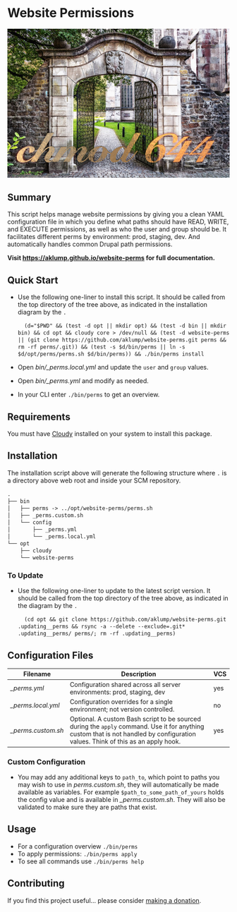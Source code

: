 # Website Permissions

![perms](images/screenshot.jpg)

## Summary

This script helps manage website permissions by giving you a clean YAML configuration file in which you define what paths should have READ, WRITE, and EXECUTE permissions, as well as who the user and group should be.  It facilitates different perms by environment: prod, staging, dev.  And automatically handles common Drupal path permissions.

**Visit <https://aklump.github.io/website-perms> for full documentation.**

## Quick Start

- Use the following one-liner to install this script.  It should be called from the top directory of the tree above, as indicated in the installation diagram by the `.`
    
        (d="$PWD" && (test -d opt || mkdir opt) && (test -d bin || mkdir bin) && cd opt && cloudy core > /dev/null && (test -d website-perms || (git clone https://github.com/aklump/website-perms.git perms && rm -rf perms/.git)) && (test -s $d/bin/perms || ln -s $d/opt/perms/perms.sh $d/bin/perms)) && ./bin/perms install

- Open _bin/\_perms.local.yml_ and update the `user` and `group` values.
- Open _bin/\_perms.yml_ and modify as needed.
- In your CLI enter `./bin/perms` to get an overview.

## Requirements

You must have [Cloudy](https://github.com/aklump/cloudy) installed on your system to install this package.

## Installation

The installation script above will generate the following structure where `.` is a directory above web root and inside your SCM repository.

    .
    ├── bin
    │   ├── perms -> ../opt/website-perms/perms.sh
    │   ├── _perms.custom.sh
    │   └── config
    │       ├── _perms.yml
    │       └── _perms.local.yml
    └── opt
        ├── cloudy
        └── website-perms

    
### To Update

- Use the following one-liner to update to the latest script version.  It should be called from the top directory of the tree above, as indicated in the diagram by the `.`

        (cd opt && git clone https://github.com/aklump/website-perms.git .updating__perms && rsync -a --delete --exclude=.git* .updating__perms/ perms/; rm -rf .updating__perms)

## Configuration Files

| Filename | Description | VCS |
|----------|----------|---|
| _\_perms.yml_ | Configuration shared across all server environments: prod, staging, dev  | yes |
| _\_perms.local.yml_ | Configuration overrides for a single environment; not version controlled. | no |
| _\_perms.custom.sh_ | Optional.  A custom Bash script to be sourced during the `apply` command.  Use it for anything custom that is not handled by configuration values.  Think of this as an apply hook. | yes |

### Custom Configuration

* You may add any additional keys to `path_to`, which point to paths you may wish to use in _perms.custom.sh_, they will automatically be made available as variables.  For example `$path_to_some_path_of_yours` holds the config value and is available in _\_perms.custom.sh_.  They will also be validated to make sure they are paths that exist.

## Usage

* For a configuration overview `./bin/perms`
* To apply permissions: `./bin/perms apply`
* To see all commands use `./bin/perms help`

## Contributing

If you find this project useful... please consider [making a donation](https://www.paypal.com/cgi-bin/webscr?cmd=_s-xclick&hosted_button_id=4E5KZHDQCEUV8&item_name=Gratitude%20for%20aklump%2Fwebsite-perms).
